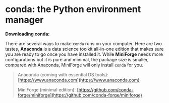 # conda: the Python environment manager

**Downloading conda:**

There are several ways to make `conda` runs on your computer. Here are two tastes, **Anaconda** is a data science toolkit all-in-one edition that makes sure you are ready to go once you have installed it. While **MiniForge** needs more configurations but it is pure and minimal, the package size is smaller, compared with Anaconda, MiniForge will only install `conda` for you.

> Anaconda (coming with essential DS tools): [https://www.anaconda.com](https://www.anaconda.com)
>
> MiniForge (minimal edition): [https://github.com/conda-forge/miniforge](https://github.com/conda-forge/miniforge)


